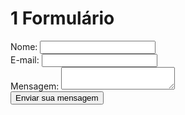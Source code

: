 # 1 Formulário 
<html>
<body>
 <form action="/pagina-processa-dados-do-form" method="post">
    <div>
        <label for="nome">Nome:</label>
        <input type="text" id="nome" name="usuario_nome" />
    </div>
    <div>
        <label for="email">E-mail:</label>
        <input type="email" id="email" name="usuario_email" />
    </div>
    <div>
        <label for="msg">Mensagem:</label>
        <textarea id="msg" name="usuario_msg"></textarea>
    </div>
    <div class="button">
        <button type="submit">Enviar sua mensagem</button>
    </div>
</form>
  </body>
</html>
